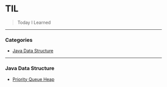 # TIL

> Today I Learned

---

### Categories

* [Java Data Structure](#java-data-structure)

---

### Java Data Structure

- [Priority Queue Heap](https://github.com/amosi999/TIL/blob/main/java-data-structure/priority_queue_heap.md)
